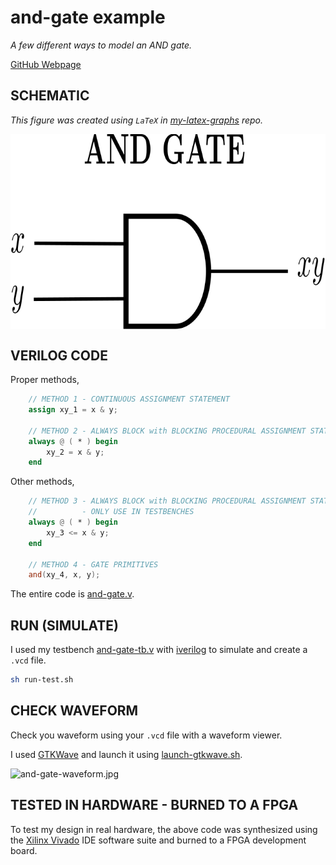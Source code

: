 # and-gate example

_A few different ways to model an AND gate._

[GitHub Webpage](https://jeffdecola.github.io/my-verilog-examples/)

## SCHEMATIC

_This figure was created using `LaTeX` in
[my-latex-graphs](https://github.com/JeffDeCola/my-latex-graphs/tree/master/mathematics/applied/electrical-engineering/logic/and-gate)
repo._

<p align="center">
    <img src="svgs/and-gate.svg"
    align="middle"
</p>

## VERILOG CODE

Proper methods,

```verilog
    // METHOD 1 - CONTINUOUS ASSIGNMENT STATEMENT
    assign xy_1 = x & y;

    // METHOD 2 - ALWAYS BLOCK with BLOCKING PROCEDURAL ASSIGNMENT STATEMENT
    always @ ( * ) begin
        xy_2 = x & y;
    end
```

Other methods,

```verilog
    // METHOD 3 - ALWAYS BLOCK with BLOCKING PROCEDURAL ASSIGNMENT STATEMENT
    //          - ONLY USE IN TESTBENCHES
    always @ ( * ) begin
        xy_3 <= x & y;
    end

    // METHOD 4 - GATE PRIMITIVES
    and(xy_4, x, y);
```

The entire code is
[and-gate.v](and-gate.v).

## RUN (SIMULATE)

I used my testbench
[and-gate-tb.v](and-gate-tb.v) with
[iverilog](https://github.com/JeffDeCola/my-cheat-sheets/tree/master/hardware/tools/simulation/iverilog-cheat-sheet)
to simulate and create a `.vcd` file.

```bash
sh run-test.sh
```

## CHECK WAVEFORM

Check you waveform using your `.vcd` file with a waveform viewer.

I used [GTKWave](https://github.com/JeffDeCola/my-cheat-sheets/tree/master/hardware/tools/simulation/gtkwave-cheat-sheet)
and launch it using
[launch-gtkwave.sh](launch-gtkwave.sh).

![and-gate-waveform.jpg](../../../docs/pics/and-gate-waveform.jpg)

## TESTED IN HARDWARE - BURNED TO A FPGA

To test my design in real hardware, the above code was synthesized using the
[Xilinx Vivado](https://github.com/JeffDeCola/my-cheat-sheets/tree/master/hardware/tools/synthesis/xilinx-vivado-cheat-sheet)
IDE software suite and burned to a FPGA development board.
